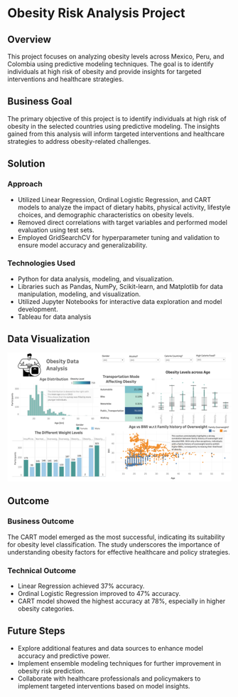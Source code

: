 # Obesity Risk Analysis Project

## Overview
This project focuses on analyzing obesity levels across Mexico, Peru, and Colombia using predictive modeling techniques. The goal is to identify individuals at high risk of obesity and provide insights for targeted interventions and healthcare strategies.

## Business Goal
The primary objective of this project is to identify individuals at high risk of obesity in the selected countries using predictive modeling. The insights gained from this analysis will inform targeted interventions and healthcare strategies to address obesity-related challenges.

## Solution
### Approach
- Utilized Linear Regression, Ordinal Logistic Regression, and CART models to analyze the impact of dietary habits, physical activity, lifestyle choices, and demographic characteristics on obesity levels.
- Removed direct correlations with target variables and performed model evaluation using test sets.
- Employed GridSearchCV for hyperparameter tuning and validation to ensure model accuracy and generalizability.

### Technologies Used
- Python for data analysis, modeling, and visualization.
- Libraries such as Pandas, NumPy, Scikit-learn, and Matplotlib for data manipulation, modeling, and visualization.
- Utilized Jupyter Notebooks for interactive data exploration and model development.
- Tableau for data analysis

## Data Visualization
![Alt Text](https://github.com/samvit98/Obesity-Detection/blob/main/Obesity%20Viz.png)

## Outcome
### Business Outcome
The CART model emerged as the most successful, indicating its suitability for obesity level classification. The study underscores the importance of understanding obesity factors for effective healthcare and policy strategies.

### Technical Outcome
- Linear Regression achieved 37% accuracy.
- Ordinal Logistic Regression improved to 47% accuracy.
- CART model showed the highest accuracy at 78%, especially in higher obesity categories.

## Future Steps
- Explore additional features and data sources to enhance model accuracy and predictive power.
- Implement ensemble modeling techniques for further improvement in obesity risk prediction.
- Collaborate with healthcare professionals and policymakers to implement targeted interventions based on model insights.


